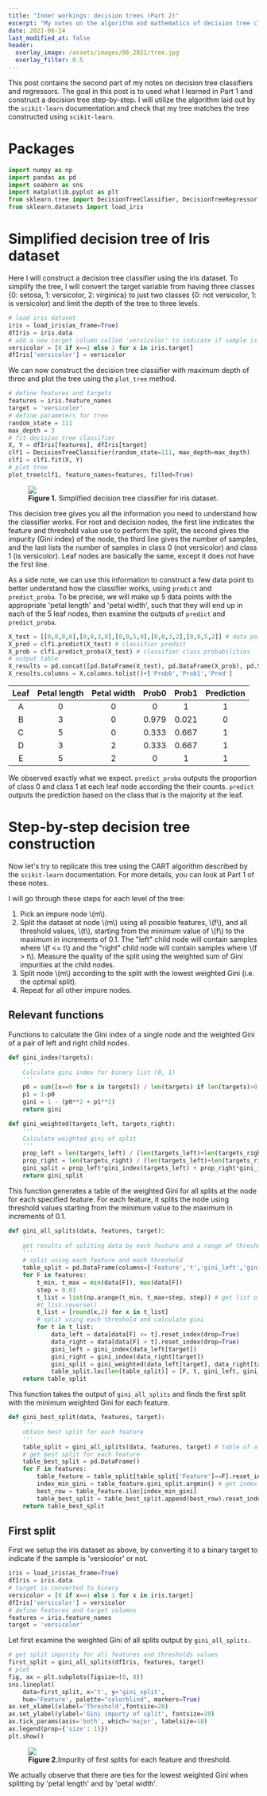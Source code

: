 ```yaml
---
title: "Inner workings: decision trees (Part 2)"
excerpt: "My notes on the algorithm and mathematics of decision tree classifiers and regressors."
date: 2021-06-24
last_modified_at: false
header:
  overlay_image: /assets/images/06_2021/tree.jpg
  overlay_filter: 0.5
---
```


This post contains the second part of my notes on decision tree classifiers and regressors. The goal in this post is to used what I learned in Part 1 and construct a decision tree step-by-step. I will utilize the algorithm laid out by the `scikit-learn` documentation and check that my tree matches the tree constructed using `scikit-learn`.

# Packages

```python
import numpy as np
import pandas as pd
import seaborn as sns
import matplotlib.pyplot as plt
from sklearn.tree import DecisionTreeClassifier, DecisionTreeRegressor, plot_tree
from sklearn.datasets import load_iris
```



# Simplified decision tree of Iris dataset

Here I will construct a decision tree classifier using the iris dataset. To simplify the tree, I will convert the target variable from having three classes {0: setosa, 1: versicolor, 2: virginica} to just two classes {0: not versicolor, 1: is versicolor) and limit the depth of the tree to three levels.

```python
# load iris dataset
iris = load_iris(as_frame=True)
dfIris = iris.data
# add a new target column called 'versicolor' to indicate if sample is 'versicolor' or not
versicolor = [0 if x==1 else 1 for x in iris.target]
dfIris['versicolor'] = versicolor
```

We can now construct the decision tree classifier with maximum depth of three and plot the tree using the `plot_tree` method.

```python
# define features and targets
features = iris.feature_names
target = 'versicolor'
# define parameters for tree
random_state = 111
max_depth = 3
# fit decision tree classifier
X, Y = dfIris[features], dfIris[target]
clf1 = DecisionTreeClassifier(random_state=111, max_depth=max_depth)
clf1 = clf1.fit(X, Y)
# plot tree
plot_tree(clf1, feature_names=features, filled=True)
```

<figure>
 	<img src="/assets/images/06_2021/iris.classifier.mod.png">
	<figcaption><b>Figure 1.</b> Simplified decision tree classifier for iris dataset.</figcaption>
</figure>

This decision tree gives you all the information you need to understand how the classifier works. For root and decision nodes, the first line indicates the feature and threshold value use to perform the split, the second gives the impurity (Gini index) of the node, the third line gives the number of samples, and the last lists the number of samples in class 0 (not versicolor) and class 1 (is versicolor). Leaf nodes are basically the same, except it does not have the first line.

As a side note, we can use this information to construct a few data point to better understand how the classifier works, using `predict` and `predict_proba`. To be precise, we will make up 5 data points with the appropriate 'petal length' and 'petal width', such that they will end up in each of the 5 leaf nodes, then examine the outputs of `predict` and `predict_proba`.

```python
X_test = [[0,0,0,0],[0,0,3,0],[0,0,5,0],[0,0,3,2],[0,0,5,2]] # data points
X_pred = clf1.predict(X_test) # classifier predict
X_prob = clf1.predict_proba(X_test) # classifier class probabilities
# output table
X_results = pd.concat([pd.DataFrame(X_test), pd.DataFrame(X_prob), pd.Series(X_pred)], axis=1)
X_results.columns = X.columns.tolist()+['Prob0','Prob1','Pred']
```

| Leaf | Petal length | Petal width | Prob0 | Prob1 | Prediction |
| :--: | :----------: | :---------: | :---: | :---: | :--------: |
|  A   |      0       |      0      |   0   |   1   |     1      |
|  B   |      3       |      0      | 0.979 | 0.021 |     0      |
|  C   |      5       |      0      | 0.333 | 0.667 |     1      |
|  D   |      3       |      2      | 0.333 | 0.667 |     1      |
|  E   |      5       |      2      |   0   |   1   |     1      |

We observed exactly what we expect. `predict_proba` outputs the proportion of class 0 and class 1 at each leaf node according the their counts. `predict` outputs the prediction based on the class that is the majority at the leaf.

# Step-by-step decision tree construction

Now let's try to replicate this tree using the CART algorithm described by the `scikit-learn` documentation. For more details, you can look at Part 1 of these notes.

I will go through these steps for each level of the tree:

1. Pick an impure node \\(m\\).
2. Split the dataset at node \\(m\\) using all possible features, \\(f\\), and all threshold values, \\(t\\), starting from the minimum value of \\(f\\) to the maximum in increments of 0.1. The "left" child node will contain samples where \\(f <= t\\) and the "right" child node will contain samples where \\(f > t\\). Measure the quality of the split using the weighted sum of Gini impurities at the child nodes.
3. Split node \\(m\\) according to the split with the lowest weighted Gini (i.e. the optimal split).
4. Repeat for all other impure nodes.

## Relevant functions

Functions to calculate the Gini index of a single node and the weighted Gini of a pair of left and right child nodes.

```python
def gini_index(targets):
    '''
    Calculate gini index for binary list (0, 1)
    '''
    p0 = sum([x==0 for x in targets]) / len(targets) if len(targets)>0 else 0
    p1 = 1-p0
    gini = 1 - (p0**2 + p1**2)
    return gini

def gini_weighted(targets_left, targets_right):
    '''
    Calculate weighted gini of split
    '''
    prop_left = len(targets_left) / (len(targets_left)+len(targets_right))
    prop_right = len(targets_right) / (len(targets_left)+len(targets_right))
    gini_split = prop_left*gini_index(targets_left) + prop_right*gini_index(targets_right)
    return gini_split
```

This function generates a table of the weighted Gini for all splits at the node for each specified feature. For each feature, it splits the node using threshold values starting from the minimum value to the maximum in increments of 0.1.

```python
def gini_all_splits(data, features, target):
    '''
    get results of spliting data by each feature and a range of thresholds
    '''
    # split using each feature and each threshold
    table_split = pd.DataFrame(columns=['Feature','t','gini_left','gini_right','gini_split'])
    for F in features:
        t_min, t_max = min(data[F]), max(data[F])
        step = 0.01
        t_list = list(np.arange(t_min, t_max+step, step)) # get list of thresholds
        #t_list.reverse()
        t_list = [round(x,2) for x in t_list]
        # split using each threshold and calculate gini
        for t in t_list:
            data_left = data[data[F] <= t].reset_index(drop=True)
            data_right = data[data[F] > t].reset_index(drop=True)
            gini_left = gini_index(data_left[target])
            gini_right = gini_index(data_right[target])
            gini_split = gini_weighted(data_left[target], data_right[target])
            table_split.loc[len(table_split)] = [F, t, gini_left, gini_right, gini_split]
    return table_split
```

This function takes the output of `gini_all_splits` and finds the first split with the minimum weighted Gini for each feature.

```python
def gini_best_split(data, features, target):
    '''
    obtain best split for each feature
    '''
    table_split = gini_all_splits(data, features, target) # table of all splits using all features
    # get best split for each feature
    table_best_split = pd.DataFrame()
    for F in features:
        table_feature = table_split[table_split['Feature']==F].reset_index(drop=True) # subset to focal feature
        index_min_gini = table_feature.gini_split.argmin() # get index of lowest gini_split
        best_row = table_feature.iloc[index_min_gini]
        table_best_split = table_best_split.append(best_row).reset_index(drop=True)
    return table_best_split
```

## First split

First we setup the iris dataset as above, by converting it to a binary target to indicate if the sample is 'versicolor' or not.

```python
iris = load_iris(as_frame=True)
dfIris = iris.data
# target is converted to binary
versicolor = [0 if x==1 else 1 for x in iris.target]
dfIris['versicolor'] = versicolor
# define features and target columns
features = iris.feature_names
target = 'versicolor'
```

Let first examine the weighted Gini of all splits output by `gini_all_splits.`

```python
# get split impurity for all features and thresholds values
first_split = gini_all_splits(dfIris, features, target)
# plot
fig, ax = plt.subplots(figsize=(8, 8))
sns.lineplot(
    data=first_split, x='t', y='gini_split', 
    hue='Feature', palette="colorblind", markers=True)
ax.set_xlabel(xlabel='Threshold',fontsize=20)
ax.set_ylabel(ylabel='Gini impurty of split', fontsize=20)
ax.tick_params(axis='both', which='major', labelsize=18)
ax.legend(prop={'size': 15})
plt.show()
```

<figure>
 	<img src="/assets/images/06_2021/iris.first_split.png">
	<figcaption><b>Figure 2.</b>Impurity of first splits for each feature and threshold.</figcaption>
</figure>

We actually observe that there are ties for the lowest weighted Gini when splitting by 'petal length' and by 'petal width'.
